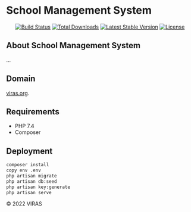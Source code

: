 # School Management System
<p>
<p align="center">
<a href="https://travis-ci.org/laravel/framework"><img src="https://travis-ci.org/laravel/framework.svg" alt="Build Status"></a>
<a href="https://packagist.org/packages/laravel/framework"><img src="https://img.shields.io/packagist/dt/laravel/framework" alt="Total Downloads"></a>
<a href="https://packagist.org/packages/laravel/framework"><img src="https://img.shields.io/packagist/v/laravel/framework" alt="Latest Stable Version"></a>
<a href="https://packagist.org/packages/laravel/framework"><img src="https://img.shields.io/packagist/l/laravel/framework" alt="License"></a>
</p>

## About School Management System
... 

## Domain

[viras.org](http://smart.viras.org/).

## Requirements
- PHP 7.4
- Composer

## Deployment

```bash
composer install
copy env .env
php artisan migrate
php artisan db:seed
php artisan key:generate
php artisan serve
```

<p>
© 2022 VIRAS

